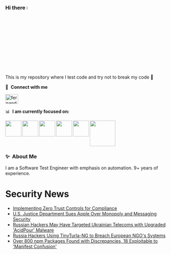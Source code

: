 ### Hi there <a href="https://www.gautamkrishnar.com/"><img src="https://media.giphy.com/media/hvRJCLFzcasrR4ia7z/giphy.gif" width="5%"></a>
This is my repository where I test code and try not to break my code :rofl:

🔗 &nbsp;**Connect with me**
<p align="left">
<a href="https://linkedin.com/in/fernandorlcruz" target="blank"><img align="center" src="https://raw.githubusercontent.com/rahuldkjain/github-profile-readme-generator/master/src/images/icons/Social/linked-in-alt.svg" alt="fernando cruz" height="30" width="40" /></a>
  
📊 &nbsp;**I am currently focused on:**

<img align="left" width='50' height='50' src="https://cdn.jsdelivr.net/gh/devicons/devicon/icons/python/python-original-wordmark.svg" />
<img align="left" width='50' height='50' src="https://cdn.jsdelivr.net/gh/devicons/devicon/icons/csharp/csharp-original.svg" />
<img align="left" width='50' height='50' src="https://cdn.jsdelivr.net/gh/devicons/devicon/icons/jenkins/jenkins-original.svg" />
<img align="left" width='50' height='50' src="https://specflow.org/wp-content/uploads/2021/05/SpecFlow-Icon.png" />
<img align="left" width='50' height='50' src="https://www.svgrepo.com/show/306098/githubactions.svg" />
<img width='80' height='80' src="https://cdn2.vectorstock.com/i/1000x1000/64/81/security-testing-concept-icon-safety-audit-key-vector-29166481.jpg" />
          
          
  
### ✨&nbsp; About Me

I am a Software Test Engineer with emphasis on automation. 9+ years of experience.

# Security News
<!-- BLOG-POST-LIST:START -->
- [Implementing Zero Trust Controls for Compliance](https://thehackernews.com/2024/03/implementing-zero-trust-controls-for.html)
- [U.S. Justice Department Sues Apple Over Monopoly and Messaging Security](https://thehackernews.com/2024/03/us-justice-department-sues-apple-over.html)
- [Russian Hackers May Have Targeted Ukrainian Telecoms with Upgraded &#39;AcidPour&#39; Malware](https://thehackernews.com/2024/03/russian-hackers-target-ukrainian.html)
- [Russia Hackers Using TinyTurla-NG to Breach European NGO&#39;s Systems](https://thehackernews.com/2024/03/russia-hackers-using-tinyturla-ng-to.html)
- [Over 800 npm Packages Found with Discrepancies, 18 Exploitable to &#39;Manifest Confusion&#39;](https://thehackernews.com/2024/03/over-800-npm-packages-found-with.html)
<!-- BLOG-POST-LIST:END -->
